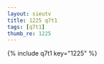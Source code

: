 ```yaml
--- 
layout: sieutv
title: 1225 q7t1
tags: [q7t1]
thumb_re: 1225
---
```

{% include q7t1 key="1225" %} 
